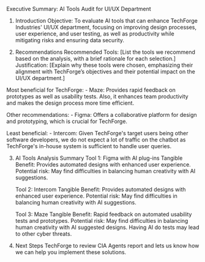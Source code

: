 Executive Summary: AI Tools Audit for UI/UX Department

1. Introduction
   Objective: To evaluate AI tools that can enhance TechForge Industries' UI/UX department, focusing on improving design processes, user experience, and user testing, as well as productivity while mitigating risks and ensuring data security.

2. Recommendations
   Recommended Tools: [List the tools we recommend based on the analysis, with a brief rationale for each selection.]
   Justification: [Explain why these tools were chosen, emphasizing their alignment with TechForge’s objectives and their potential impact on the UI/UX department.]

Most beneficial for TechForge: - Maze: Provides rapid feedback on prototypes as well as usability tests. Also, it enhances team productivity and makes the design process more time efficient.

Other recommendations: - Figma: Offers a collaborative platform for design and prototyping, which is crucial for TechForge.

Least beneficial: - Intercom: Given TechForge's target users being other software developers, we do not expect a lot of traffic on the chatbot as TechForge's in-house system is sufficient to handle user queries.

3. AI Tools Analysis Summary
   Tool 1: Figma with AI plug-ins
   Tangible Benefit: Provides automated designs with enhanced user experience.
   Potential risk: May find difficulties in balancing human creativity with AI suggestions.

   Tool 2: Intercom
   Tangible Benefit: Provides automated designs with enhanced user experience.
   Potential risk: May find difficulties in balancing human creativity with AI suggestions.

   Tool 3: Maze
   Tangible Benefit: Rapid feedback on automated usability tests and prototypes.
   Potential risk: May find difficulties in balancing human creativity with AI suggested designs. Having AI do tests may lead to other cyber threats.

4. Next Steps
   TechForge to review CIA Agents report and lets us know how we can help you implement these solutions.

